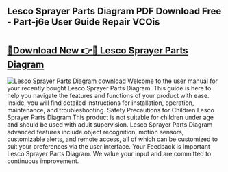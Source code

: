 ## Lesco Sprayer Parts Diagram PDF Download Free - Part-j6e User Guide Repair VCOis

# <h2><a href="http://dft0yst.blite.top/?on=Lesco+Sprayer+Parts+Diagram">🔗Download New 👉🔴 Lesco Sprayer Parts Diagram</a></h2>

[![Lesco Sprayer Parts Diagram download](https://i.imgur.com/lujVjoI.png)](http://dft0yst.blite.top/?on=Lesco+Sprayer+Parts+Diagram)
Welcome to the user manual for your recently bought Lesco Sprayer Parts Diagram. This guide is here to help you navigate the features and functions of your product with ease. Inside, you will find detailed instructions for installation, operation, maintenance, and troubleshooting. Safety Precautions for Children Lesco Sprayer Parts Diagram This product is not suitable for children under age and should be used with adult supervision. Lesco Sprayer Parts Diagram advanced features include object recognition, motion sensors, customizable alerts, and remote access, all of which can be customized to suit your preferences via the user interface. Your Feedback is Important Lesco Sprayer Parts Diagram. We value your input and are committed to continuous improvement.
